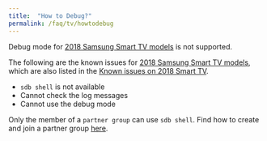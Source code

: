 ```yaml
---
title:  "How to Debug?"
permalink: /faq/tv/howtodebug
---
```


Debug mode for [2018 Samsung Smart TV models](https://developer.samsung.com/tv/develop/specifications/tv-model-groups) is not supported.

The following are the known issues for [2018 Samsung Smart TV models](https://developer.samsung.com/tv/develop/specifications/tv-model-groups), which are also listed in the [Known issues on 2018 Smart TV]({{site.url}}{{site.baseurl}}/issues/tv/2018SmartTV/).

-  `sdb shell` is not available
- Cannot check the log messages
- Cannot use the debug mode

Only the member of a `partner group` can use `sdb shell`. Find how to create and join a partner group [here](https://developer.samsung.com/tv/support/documentation-qa/distributing-applications-qa/#seller-office-membership).
